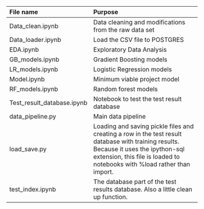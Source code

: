 File name | Purpose
:---|:---
Data\_clean.ipynb | Data cleaning and modifications from the raw data set
Data_loader.ipynb | Load the CSV file to POSTGRES
EDA.ipynb | Exploratory Data Analysis
GB_models.ipynb | Gradient Boosting models
LR_models.ipynb | Logistic Regression models
Model.ipynb | Minimum viable project model
RF_models.ipynb | Random forest models
Test\_result\_database.ipynb | Notebook to test the test result database
data\_pipeline.py | Main data pipeline
load\_save.py | Loading and saving pickle files and creating a row in the test result database with training results. Because it uses the ipython-sql extension, this file is loaded to notebooks with %load rather than import.
test\_index.ipynb | The database part of the test results database. Also a little clean up function.
